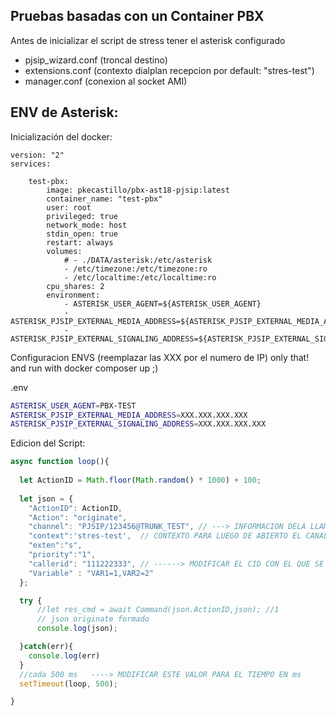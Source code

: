 ## Pruebas basadas con un Container PBX 

Antes de inicializar el script de stress tener el asterisk configurado

* pjsip_wizard.conf (troncal destino)
* extensions.conf (contexto dialplan recepcion por default: "stres-test")
* manager.conf (conexion al socket AMI)

## ENV de Asterisk:

Inicialización del docker:

```docker
version: "2"
services:

    test-pbx:
        image: pkecastillo/pbx-ast18-pjsip:latest
        container_name: "test-pbx"
        user: root
        privileged: true
        network_mode: host
        stdin_open: true
        restart: always
        volumes:
            # - ./DATA/asterisk:/etc/asterisk
            - /etc/timezone:/etc/timezone:ro
            - /etc/localtime:/etc/localtime:ro
        cpu_shares: 2
        environment:
            - ASTERISK_USER_AGENT=${ASTERISK_USER_AGENT}
            - ASTERISK_PJSIP_EXTERNAL_MEDIA_ADDRESS=${ASTERISK_PJSIP_EXTERNAL_MEDIA_ADDRESS}
            - ASTERISK_PJSIP_EXTERNAL_SIGNALING_ADDRESS=${ASTERISK_PJSIP_EXTERNAL_SIGNALING_ADDRESS}
```


Configuracion ENVS (reemplazar las XXX por el numero de IP) only that! and run with docker composer up ;)

.env

```bash
ASTERISK_USER_AGENT=PBX-TEST
ASTERISK_PJSIP_EXTERNAL_MEDIA_ADDRESS=XXX.XXX.XXX.XXX
ASTERISK_PJSIP_EXTERNAL_SIGNALING_ADDRESS=XXX.XXX.XXX.XXX
```



Edicion del Script:

```typescript
async function loop(){
  
  let ActionID = Math.floor(Math.random() * 1000) + 100;
  
  let json = {
    "ActionID": ActionID,
    "Action": "originate",
    "channel": "PJSIP/123456@TRUNK_TEST", // ---> INFORMACION DELA LLAMADA SALIENTE DE STRESS
    "context":'stres-test',  // CONTEXTO PARA LUEGO DE ABIERTO EL CANAL VIA ANSWERD
    "exten":"s", 
    "priority":"1",
    "callerid": "111222333", // ------> MODIFICAR EL CID CON EL QUE SE ENVIARAN LAS LLAMADAS
    "Variable" : "VAR1=1,VAR2=2"
  }; 

  try {
      //let res_cmd = await Command(json.ActionID,json); //1
      // json originate formado
      console.log(json);

  }catch(err){
    console.log(err)
  }
  //cada 500 ms   ----> MODIFICAR ESTE VALOR PARA EL TIEMPO EN ms
  setTimeout(loop, 500);

}
```